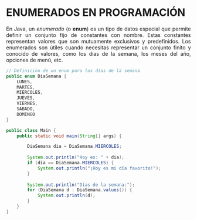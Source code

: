 <div align="justify">

# ENUMERADOS EN PROGRAMACIÓN

En Java, un _enumerado_ (o __enum__) es un tipo de datos especial que permite definir un conjunto fijo de constantes con nombre. Estas constantes representan valores que son mutuamente exclusivos y predefinidos. Los enumerados son útiles cuando necesitas representar un conjunto finito y conocido de valores, como los días de la semana, los meses del año, opciones de menú, etc.

```java
// Definición de un enum para los días de la semana
public enum DiaSemana {
    LUNES,
    MARTES,
    MIERCOLES,
    JUEVES,
    VIERNES,
    SABADO,
    DOMINGO
}

public class Main {
    public static void main(String[] args) {

        DiaSemana dia = DiaSemana.MIERCOLES;
        
        System.out.println("Hoy es: " + dia);  
        if (dia == DiaSemana.MIERCOLES) {
            System.out.println("¡Hoy es mi día favorito!");
        }
        
        System.out.println("Días de la semana:");
        for (DiaSemana d : DiaSemana.values()) {
            System.out.println(d);
        }
    }
}

```

</div>